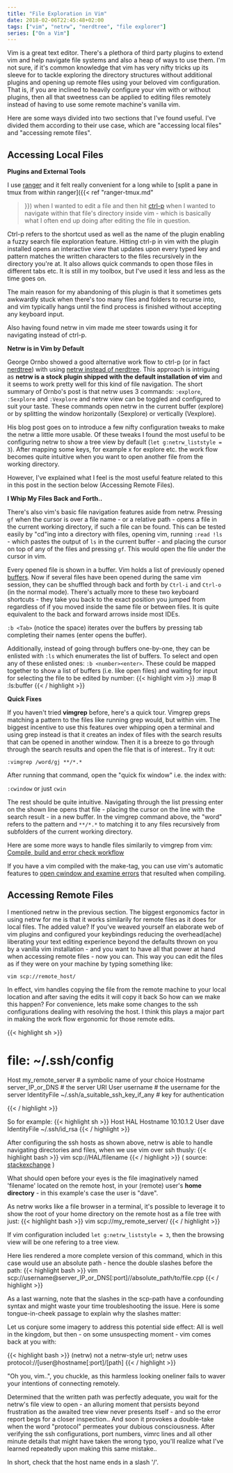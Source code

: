 ```yaml
---
title: "File Exploration in Vim"
date: 2018-02-06T22:45:48+02:00
tags: ["vim", "netrw", "nerdtree", "file explorer"]
series: ["On a Vim"]
---
```


Vim is a great text editor. There's a plethora of third party plugins to extend
vim and help navigate file systems and also a heap of ways to use them. I'm not
sure, if it's common knowledge that vim has very nifty tricks up its sleeve for
to tackle exploring the directory structures without additional plugins and
opening up remote files using your beloved vim configuration. That is, if you
are inclined to heavily configure your vim with or without plugins, then all
that sweetness can be applied to editing files remotely instead of having to use
some remote machine's vanilla vim.

Here are some ways divided into two sections that I've found useful. I've
divided them according to their use case, which are "accessing local files" and
"accessing remote files".

## Accessing Local Files

**Plugins and External Tools**

I use [ranger](https://ranger.github.io/) and it felt really convenient for a
long while to [split a pane in tmux from within ranger]({{< ref "ranger-tmux.md"
>}}) when I wanted to edit a file and then hit
[ctrl-p](https://kien.github.io/ctrlp.vim/) when I wanted to navigate within
that file's directory inside vim - which is basically what I often end up doing
after editing the file in question.

Ctrl-p refers to the shortcut used as well as the name of the plugin enabling a
fuzzy search file exploration feature.  Hitting ctrl-p in vim with the plugin
installed opens an interactive view that updates upon every typed key and
pattern matches the written characters to the files recursively in the directory
you're at. It also allows quick commands to open those files in different tabs
etc. It is still in my toolbox, but I've used it less and less as the time goes
on.

The main reason for my abandoning of this plugin is that it sometimes gets
awkwardly stuck when there's too many files and folders to recurse into, and vim typically hangs
until the find process is finished without accepting any keyboard input.

Also having found netrw in vim made me steer towards using it for navigating
instead of ctrl-p.

**Netrw is in Vim by Default**

George Ornbo showed a good alternative work flow to ctrl-p (or in fact
[nerdtree](https://github.com/scrooloose/nerdtree)) with using [netrw instead of
nerdtree](https://shapeshed.com/vim-netrw/#netrw-the-unloved-directory-browser).
This approach is intriguing as **netrw is a stock plugin shipped with the
default installation of vim** and it seems to work pretty well for this kind of
file navigation. The short summary of Ornbo's post is that netrw uses 3
commands: ``:explore``, ``:Sexplore`` and ``:Vexplore`` and netrw view can be
toggled and configured to suit your taste. These commands open netrw in the
current buffer (explore) or by splitting the window horizontally (Sexplore) or
vertically (Vexplore).

His blog post goes on to introduce a few nifty configuration tweaks to make the
netrw a little more usable. Of these tweaks I found the most useful to be
configuring netrw to show a tree view by default (``let g:netrw_liststyle =
3``).  After mapping some keys, for example <Leader>x for explore etc. the work
flow becomes quite intuitive when you want to open another file from the working
directory.

However, I've explained what I feel is the most useful feature related to this
in this post in the section below (Accessing Remote Files). 

**I Whip My Files Back and Forth..**

There's also vim's basic file navigation features aside from netrw. Pressing
``gf`` when the cursor is over a file name - or a relative path - opens a file
in the current working directory, if such a file can be found. This can be tested
easily by "cd"ing into a directory with files, opening vim, running ``:read
!ls`` - which pastes the output of ``ls`` in the current buffer - and placing
the cursor on top of any of the files and pressing ``gf``. This would open the
file under the cursor in vim.

Every opened file is shown in a buffer. Vim holds a list of previously opened
[buffers](https://romainl.github.io/the-patient-vimmer/2.html#_buffers). Now if
several files have been opened during the same vim session, they can be shuffled
through back and forth by ``Ctrl-i`` and ``Ctrl-o`` (in the normal mode).
There's actually more to these two keyboard shortcuts - they take you back to
the exact position you jumped from regardless of if you moved inside the same
file or between files. It is quite equivalent to the back and forward arrows inside
most IDEs.

``:b <Tab>`` (notice the space) iterates over the buffers by pressing tab
completing their names (enter opens the buffer). 

Additionally, instead of going through buffers one-by-one, they can be enlisted
with ``:ls`` which enumerates the list of buffers. To select and open any of these enlisted ones: ``:b <number><enter>``. These could be mapped together to show a list of buffers (i.e. like open files) and waiting for input for selecting the file to be edited by number:
{{< highlight vim >}}
:map <Leader>B :ls<CR>:buffer 
{{< / highlight >}}

**Quick Fixes**

If you haven't tried **vimgrep** before, here's a quick tour. Vimgrep greps
matching a pattern to the files like running grep would, but within vim. The
biggest incentive to use this features over whipping open a terminal and using
grep instead is that it creates an index of files with the search results that can be opened in another
window. Then it is a breeze to go through through the search results and open
the file that is of interest.. Try it out:

``:vimgrep /word/gj **/*.*``

After running that command, open the "quick fix window" i.e. the index with:

``:cwindow`` or just ``cwin``

The rest should be quite intuitive. Navigating through the list pressing enter
on the shown line opens that file - placing the cursor on the line with the
search result - in a new buffer. In the vimgrep command above, the "word" refers
to the pattern and ``**/*.*`` to matching it to any files recursively from
subfolders of the current working directory.

Here are some more ways to handle files similarily to vimgrep from vim: [Compile, build and error check workflow](https://web.archive.org/web/20170531234737/https://gist.github.com/ajh17/a8f5f194079818b99199)

If you have a vim compiled with the make-tag, you can use vim's automatic
features to [open cwindow and examine
errors](https://vim.fandom.com/wiki/Automatically_open_the_quickfix_window_on_:make)
that resulted when compiling.

## Accessing Remote Files

I mentioned netrw in the previous section. The biggest ergonomics factor in
using netrw for me is that it works similarily for remote files as it does for
local files. The added value? If you've weaved yourself an elaborate web of vim
plugins and configured your keybindings reducing the overhead(ache) liberating
your text editing experience beyond the defaults thrown on you by a vanilla vim
installation - and you want to have all that power at hand when accessing remote
files - now you can.  This way you can edit the files as if they were on your
machine by typing something like:

``vim scp://remote_host/``

In effect, vim handles copying the file from the remote machine to your local
location and after saving the edits it will copy it back 
So how can we make this happen? For convenience, lets make some changes to the
ssh configurations dealing with resolving the host. I think this plays a major part
in making the work flow ergonomic for those remote edits.

{{< highlight sh >}}
# file: ~/.ssh/config
Host my_remote_server       # a symbolic name of your choice
  Hostname server_IP_or_DNS # the server URI
  User username             # the username for the server
  IdentityFile ~/.ssh/a_suitable_ssh_key_if_any # key for authentication
 
{{< / highlight >}}

So for example:
{{< highlight sh >}}
Host HAL
  Hostname 10.10.1.2
  User dave
  IdentityFile ~/.ssh/id_rsa
{{< / highlight >}}

After configuring the ssh hosts as shown above, netrw is able to handle
navigating directories and files, when we use vim over ssh thusly:
{{< highlight bash >}}
vim scp://HAL/filename
{{< / highlight >}}
( source: [stackexchange](https://unix.stackexchange.com/questions/315844/editing-and-compiling-files-on-a-remote-server-with-vim) )

What should open before your eyes is the file imaginatively named 'filename'
located on the remote host, in your (remote) user's **home directory** - in this
example's case the user is "dave".

As netrw works like a file browser in a terminal, it's possible to leverage it
to show the root of your home directory on the remote host as a file tree with
just:
{{< highlight bash >}}
vim scp://my_remote_server/
{{< / highlight >}}

If vim configuration included ``let g:netrw_liststyle = 3``, then the browsing
view will be one refering to a tree view.

Here lies rendered a more complete version of this command, which in this case
would use an absolute path - hence the double slashes before the path:
{{< highlight bash >}}
vim scp://username@server_IP_or_DNS[:port]//absolute_path/to/file.cpp
{{< / highlight >}}

As a last warning, note that the slashes in the scp-path have a confounding
syntax and might waste your time troubleshooting the issue. Here is some
tongue-in-cheek passage to explain why the slashes matter:

Let us conjure some imagery to address this potential side effect: All is well
in the kingdom, but then - on some unsuspecting moment - vim comes back at you
with: 

{{< highlight bash >}}
(netrw) not a netrw-style url; netrw uses protocol://[user@hostname[:port]/[path]
{{< / highlight >}}

"Oh you, vim..", you chuckle, as this harmless looking oneliner fails to waver
your intentions of connecting remotely.

Determined that the written path was perfectly adequate, you wait for the
netrw's file view to open - an alluring moment that persists beyond frustration
as the awaited tree view never presents itself - and so the error report begs for a closer
inspection.. And soon it provokes a double-take when the word "protocol" permeates
your dubious consciousness. After verifying the ssh configurations, port
numbers, vimrc lines and all other minute details that might have taken the
wrong typo, you'll realize what I've learned repeatedly upon making this same
mistake..

In short, check that the host name ends in a slash '/'.

